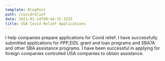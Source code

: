 ```yaml
---
template: BlogPost
path: /covidrelief
date: 2021-01-24T00:44:15.332Z
title: USA Covid Relief Applications
---
```

I help companies prepare  applications for Covid relief. I have successfully submitted applications for PPP,EIDL grant and loan programs and SBA7A and other SBA assistance programs.  I have been successful in applying for foreign companies controlled USA companies to obtain assistance.
